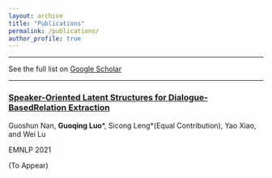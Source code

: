 ```yaml
---
layout: archive
title: "Publications"
permalink: /publications/
author_profile: true
---
```


---

See the full list on  [Google Scholar](https://scholar.google.com/citations?user=ggVTvKoAAAAJ&hl=en)

---

### [Speaker-Oriented Latent Structures for Dialogue-BasedRelation Extraction](https://arxiv.org/)
Guoshun Nan, **Guoqing Luo***, Sicong Leng*(Equal Contribution), Yao Xiao, and Wei Lu

EMNLP 2021

(To Appear)


